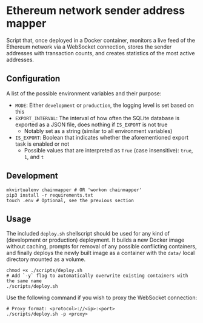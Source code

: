 # Ethereum network sender address mapper

Script that, once deployed in a Docker container, monitors a live feed of the Ethereum network via a WebSocket connection, stores the sender addresses with transaction counts, and creates statistics of the most active addresses.

## Configuration

A list of the possible environment variables and their purpose:

- `MODE`: Either `development` or `production`, the logging level is set based on this
- `EXPORT_INTERVAL`: The interval of how often the SQLite database is exported as a JSON file, does nothing if `IS_EXPORT` is not true
  - Notably set as a string (similar to all environment variables)
- `IS_EXPORT`: Boolean that indicates whether the aforementioned export task is enabled or not
  - Possible values that are interpreted as `True` (case insensitive): `true`, `1`, and `t`

## Development

```shell
mkvirtualenv chainmapper # OR 'workon chainmapper'
pip3 install -r requirements.txt
touch .env # Optional, see the previous section
```

## Usage

The included `deploy.sh` shellscript should be used for any kind of (development or production) deployment. It builds a new Docker image without caching, prompts for removal of any possible conflicting containers, and finally deploys the newly built image as a container with the `data/` local directory mounted as a volume.

```shell
chmod +x ./scripts/deploy.sh
# Add `-y` flag to automatically overwrite existing containers with the same name
./scripts/deploy.sh
```

Use the following command if you wish to proxy the WebSocket connection:

```shell
# Proxy format: <protocol>://<ip>:<port>
./scripts/deploy.sh -p <proxy>
```
